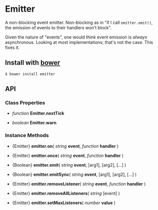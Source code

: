 
# Emitter

A non-blocking event emitter. Non-blocking as in "if I call `emitter.emit()`, the emission of events to their handlers won't block".

Given the nature of "events", one would think event emission is *always* asynchronous. Looking at most implementations; that's not the case. This fixes it.

## Install with [bower](http://twitter.github.com/bower/)

```shell
$ bower install emitter
```

## API

### Class Properties

- *function* __Emitter.nextTick__

- *boolean* __Emitter.warn__

### Instance Methods

- {Emitter} __emitter.on__( *string* __event__, *function* __handler__ )

- {Emitter} __emitter.once__( *string* __event__, *function* __handler__ )

- {Boolean} __emitter.emit__( *string* __event__, [arg1], [arg2], [...] )

- {Boolean} __emitter.emitSync__( *string* __event__, [arg1], [arg2], [...] )

- {Emitter} __emitter.removeListener__( *string* __event__, *function* __handler__ )

- {Emitter} __emitter.removeAllListeners__( *string* [event] )

- {Emitter} __emitter.setMaxListeners__( *number* __value__ )

- {Array} __emitter.listeners__( *string* __event__ )
